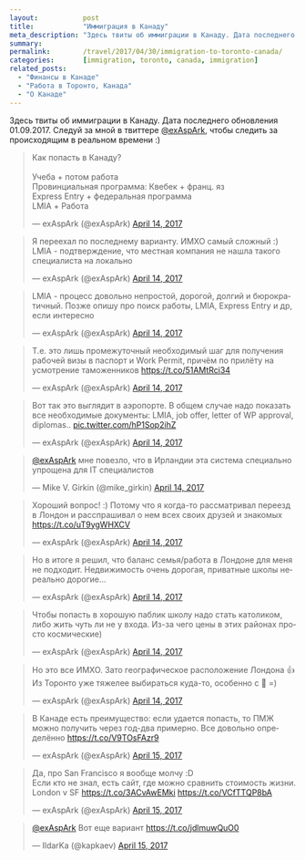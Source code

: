 ```yaml
---
layout:           post
title:            "Иммиграция в Канаду"
meta_description: "Здесь твиты об иммиграции в Канаду. Дата последнего обновления 01.09.2017. Следуй за мной в твиттере @exAspArk, чтобы следить за происходящим в реальном времени :)"
summary:
permalink:        /travel/2017/04/30/immigration-to-toronto-canada/
categories:       [immigration, toronto, canada, immigration]
related_posts:
  - "Финансы в Канаде"
  - "Работа в Торонто, Канада"
  - "О Канаде"
---
```


Здесь твиты об иммиграции в Канаду. Дата последнего обновления 01.09.2017. Следуй за мной в твиттере [@exAspArk](https://twitter.com/exaspark), чтобы следить за происходящим в реальном времени :)

<script src="//platform.twitter.com/widgets.js" charset="utf-8"></script>

<blockquote class="twitter-tweet" data-lang="en" data-link-color="#0076df" data-align="center"><p lang="ru" dir="ltr">Как попасть в Канаду?<br><br>Учеба + потом работа<br>Провинциальная программа: Квебек + франц. яз<br>Express Entry + федеральная программа<br>LMIA + Работа</p>&mdash; exAspArk (@exAspArk) <a href="https://twitter.com/exAspArk/status/852821527628103681">April 14, 2017</a></blockquote>
<blockquote class="twitter-tweet" data-lang="en" data-link-color="#0076df" data-align="center"><p lang="ru" dir="ltr">Я переехал по последнему варианту. ИМХО самый сложный :) LMIA - подтверждение, что местная компания не нашла такого специалиста на локально</p>&mdash; exAspArk (@exAspArk) <a href="https://twitter.com/exAspArk/status/852937797023543297">April 14, 2017</a></blockquote>
<blockquote class="twitter-tweet" data-lang="en" data-link-color="#0076df" data-align="center"><p lang="ru" dir="ltr">LMIA - процесс довольно непростой, дорогой, долгий и бюрократичный. Позже опишу про поиск работы, LMIA, Express Entry и др, если интересно</p>&mdash; exAspArk (@exAspArk) <a href="https://twitter.com/exAspArk/status/852938149508546560">April 14, 2017</a></blockquote>
<blockquote class="twitter-tweet" data-lang="en" data-link-color="#0076df" data-align="center"><p lang="ru" dir="ltr">Т.е. это лишь промежуточный необходимый шаг для получения рабочей визы в паспорт и Work Permit, причём по прилёту на усмотрение таможенников <a href="https://t.co/51AMtRci34">https://t.co/51AMtRci34</a></p>&mdash; exAspArk (@exAspArk) <a href="https://twitter.com/exAspArk/status/852959183901163520">April 14, 2017</a></blockquote>
<blockquote class="twitter-tweet" data-lang="en" data-link-color="#0076df" data-align="center" data-conversation="none" ><p lang="ru" dir="ltr">Вот так это выглядит в аэропорте. В общем случае надо показать все необходимые документы: LMIA, job offer, letter of WP approval, diplomas.. <a href="https://t.co/hP1Sop2ihZ">pic.twitter.com/hP1Sop2ihZ</a></p>&mdash; exAspArk (@exAspArk) <a href="https://twitter.com/exAspArk/status/852960217243549697">April 14, 2017</a></blockquote>
<blockquote class="twitter-tweet" data-lang="en" data-link-color="#0076df" data-align="center"><p lang="ru" dir="ltr"><a href="https://twitter.com/exAspArk">@exAspArk</a> мне повезло, что в Ирландии эта система специально упрощена для IT специалистов</p>&mdash; Mike V. Girkin (@mike_girkin) <a href="https://twitter.com/mike_girkin/status/852960457837219841">April 14, 2017</a></blockquote>
<blockquote class="twitter-tweet" data-lang="en" data-link-color="#0076df" data-align="center"><p lang="ru" dir="ltr">Хороший вопрос! :) Потому что я когда-то рассматривал переезд в Лондон и расспрашивал о нем всех своих друзей и знакомых <a href="https://t.co/uT9ygWHXCV">https://t.co/uT9ygWHXCV</a></p>&mdash; exAspArk (@exAspArk) <a href="https://twitter.com/exAspArk/status/852961136832122880">April 14, 2017</a></blockquote>
<blockquote class="twitter-tweet" data-lang="en" data-link-color="#0076df" data-align="center" data-conversation="none"><p lang="ru" dir="ltr">Но в итоге я решил, что баланс семья/работа в Лондоне для меня не подходит. Недвижимость очень дорогая, приватные школы нереально дорогие...</p>&mdash; exAspArk (@exAspArk) <a href="https://twitter.com/exAspArk/status/852962707951190016">April 14, 2017</a></blockquote>
<blockquote class="twitter-tweet" data-lang="en" data-link-color="#0076df" data-align="center" data-conversation="none"><p lang="ru" dir="ltr">Чтобы попасть в хорошую паблик школу надо стать католиком, либо жить чуть ли не у входа. Из-за чего цены в этих районах просто космические)</p>&mdash; exAspArk (@exAspArk) <a href="https://twitter.com/exAspArk/status/852963376355352576">April 14, 2017</a></blockquote>
<blockquote class="twitter-tweet" data-lang="en" data-link-color="#0076df" data-align="center" data-conversation="none"><p lang="ru" dir="ltr">Но это все ИМХО. Зато географическое расположение Лондона 👍<br>Из Торонто уже тяжелее выбираться куда-то, особенно с 👶 =)</p>&mdash; exAspArk (@exAspArk) <a href="https://twitter.com/exAspArk/status/852964356937613316">April 14, 2017</a></blockquote>
<blockquote class="twitter-tweet" data-lang="en" data-link-color="#0076df" data-align="center"><p lang="ru" dir="ltr">В Канаде есть преимущество: если удается попасть, то ПМЖ можно получить через год-два примерно. Все довольно определённо <a href="https://t.co/V9TOsFAzr9">https://t.co/V9TOsFAzr9</a></p>&mdash; exAspArk (@exAspArk) <a href="https://twitter.com/exAspArk/status/853069558122414085">April 15, 2017</a></blockquote>
<blockquote class="twitter-tweet" data-lang="en" data-link-color="#0076df" data-align="center"><p lang="ru" dir="ltr">Да, про San Francisco я вообще молчу :D<br>Если кто не знал, есть сайт, где можно сравнить стоимость жизни. London v SF <a href="https://t.co/3ACvAwEMki">https://t.co/3ACvAwEMki</a> <a href="https://t.co/VCfTTQP8bA">https://t.co/VCfTTQP8bA</a></p>&mdash; exAspArk (@exAspArk) <a href="https://twitter.com/exAspArk/status/853070963591839745">April 15, 2017</a></blockquote>
<blockquote class="twitter-tweet" data-lang="en" data-link-color="#0076df" data-align="center" data-conversation="none"><p lang="ru" dir="ltr"><a href="https://twitter.com/exAspArk">@exAspArk</a> Вот еще вариант <a href="https://t.co/jdlmuwQuO0">https://t.co/jdlmuwQuO0</a></p>&mdash; IldarKa (@kapkaev) <a href="https://twitter.com/kapkaev/status/853097603147284480">April 15, 2017</a></blockquote>
